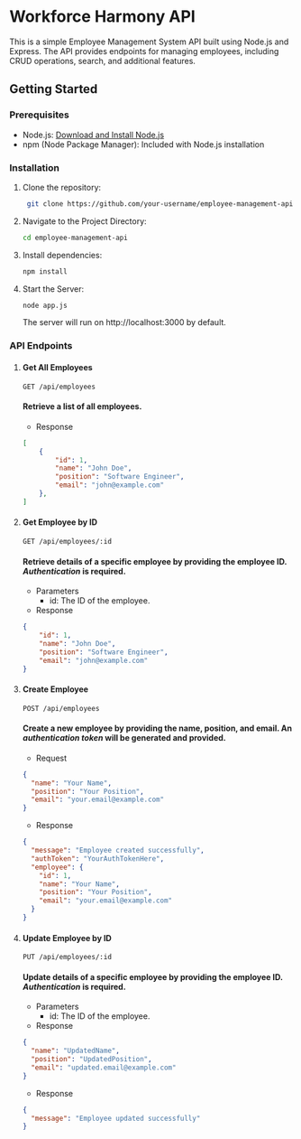 # Workforce Harmony API

This is a simple Employee Management System API built using Node.js and Express. The API provides endpoints for managing employees, including CRUD operations, search, and additional features.

## Getting Started

### Prerequisites

- Node.js: [Download and Install Node.js](https://nodejs.org/)
- npm (Node Package Manager): Included with Node.js installation

### Installation

1. Clone the repository:

   ```bash
    git clone https://github.com/your-username/employee-management-api.git
    ```
2. Navigate to the Project Directory:
    ```bash
    cd employee-management-api
    ```
3. Install dependencies:
    ```bash
    npm install
    ```
4. Start the Server:
    ```bash
    node app.js
    ```
    The server will run on http://localhost:3000 by default.

### API Endpoints

1. #### Get All Employees
    ```http
    GET /api/employees
    ```
    #### Retrieve a list of all employees.
    * Response
    ```json
    [
        {
            "id": 1,
            "name": "John Doe",
            "position": "Software Engineer",
            "email": "john@example.com"
        },
    ]
    ```

2. #### Get Employee by ID
    ```http
    GET /api/employees/:id

    ```
    #### Retrieve details of a specific employee by providing the employee ID. _**Authentication**_ is required.
    * Parameters
        * id: The ID of the employee.
    * Response
    ```json
    {
        "id": 1,
        "name": "John Doe",
        "position": "Software Engineer",
        "email": "john@example.com"
    }
    ```

3. #### Create Employee
    ```http
    POST /api/employees
    ```
    #### Create a new employee by providing the name, position, and email. An _**authentication token**_ will be generated and provided.
    * Request
    ```json
    {
      "name": "Your Name",
      "position": "Your Position",
      "email": "your.email@example.com"
    }

    ```
    * Response
    ```json
    {
      "message": "Employee created successfully",
      "authToken": "YourAuthTokenHere",
      "employee": {
        "id": 1,
        "name": "Your Name",
        "position": "Your Position",
        "email": "your.email@example.com"
      }
    }

    ```

4. #### Update Employee by ID
    ```http
    PUT /api/employees/:id
    ```
    #### Update details of a specific employee by providing the employee ID. _**Authentication**_ is required.
    * Parameters
        * id: The ID of the employee.
    * Response
    ```json
    {
      "name": "UpdatedName",
      "position": "UpdatedPosition",
      "email": "updated.email@example.com"
    }
    ```
    * Response
    ```json
    {
      "message": "Employee updated successfully"
    }
    ```



